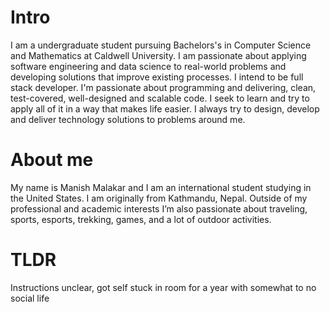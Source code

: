 # Intro
I am a undergraduate student pursuing Bachelors's in Computer Science and Mathematics at Caldwell University. I am passionate about applying software engineering and data science to real-world problems and developing solutions that improve existing processes.
I intend to be full stack developer. I'm passionate about programming and delivering, clean, test-covered, well-designed and scalable code. I seek to learn and try to apply all of it in a way that makes life easier. I always try to design, develop and deliver technology solutions to problems around me.

# About me
My name is Manish Malakar and I am an international student studying in the United States. I am originally from Kathmandu, Nepal. Outside of my professional and academic interests I’m also passionate about traveling, sports, esports, trekking, games, and a lot of outdoor activities.

# TLDR
Instructions unclear, got self stuck in room for a year with somewhat to no social life